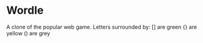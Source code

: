 # Wordle
A clone of the popular web game.
Letters surrounded by:
[] are green
{} are yellow
() are grey

